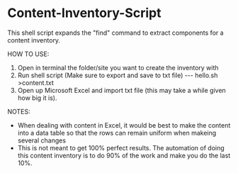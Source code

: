 Content-Inventory-Script
========================

This shell script expands the "find" command to extract components for a content inventory.

HOW TO USE:
1) Open in terminal the folder/site you want to create the inventory with
2) Run shell script (Make sure to export and save to txt file) --- hello.sh >content.txt
3) Open up Microsoft Excel and import txt file (this may take a while given how big it is).


NOTES:
* When dealing with content in Excel, it would be best to make the content into a data table so that the rows can
remain uniform when makeing several changes
* This is not meant to get 100% perfect results. The automation of doing this content inventory is to do 90% of the
work and make you do the last 10%.
